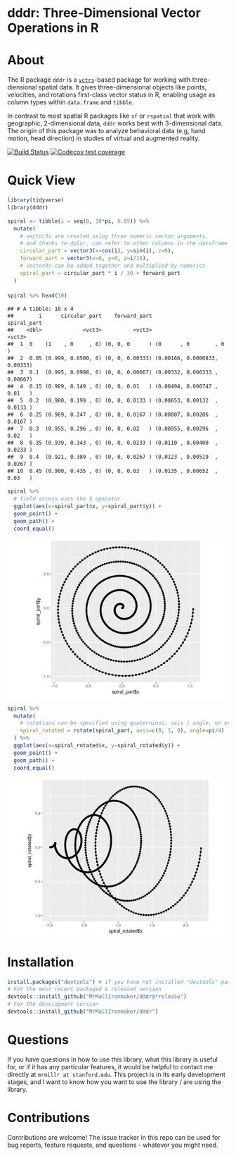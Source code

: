 dddr: Three-Dimensional Vector Operations in R
================

# About

The R package `dddr` is a
[`vctrs`](https://github.com/r-lib/vctrs/)-based package for working
with three-diensional spatial data. It gives three-dimensional objects
like points, velocities, and rotations first-class vector status in R,
enabling usage as column types within `data.frame` and `tibble`.

In contrast to most spatial R packages like `sf` or `rspatial` that work
with geographic, 2-dimensional data, `dddr` works best with
3-dimensional data. The origin of this package was to analyze behavioral
data (e.g, hand motion, head direction) in studies of virtual and
augmented reality.

<!-- badges: start -->

[![Build
Status](https://travis-ci.com/MrMallIronmaker/dddr.svg?branch=master)](https://travis-ci.com/MrMallIronmaker/dddr)
[![Codecov test
coverage](https://codecov.io/gh/MrMallIronmaker/dddr/branch/master/graph/badge.svg)](https://codecov.io/gh/MrMallIronmaker/dddr?branch=master)
<!-- badges: end -->

# Quick View

``` r
library(tidyverse)
library(dddr)
```

``` r
spiral <- tibble(i = seq(0, 10*pi, 0.05)) %>%
  mutate(
    # vector3s are created using three numeric vector arguments,
    # and thanks to dplyr, can refer to other columns in the dataframe
    circular_part = vector3(x=cos(i), y=sin(i), z=0),
    forward_part = vector3(x=0, y=0, z=i/15),
    # vector3s can be added together and multiplied by numerics 
    spiral_part = circular_part * i / 30 + forward_part
  )

spiral %>% head(10)
```

    ## # A tibble: 10 x 4
    ##        i      circular_part    forward_part                   spiral_part
    ##    <dbl>             <vct3>          <vct3>                        <vct3>
    ##  1  0    (1    , 0     , 0) (0, 0, 0      ) (0      , 0        , 0      )
    ##  2  0.05 (0.999, 0.0500, 0) (0, 0, 0.00333) (0.00166, 0.0000833, 0.00333)
    ##  3  0.1  (0.995, 0.0998, 0) (0, 0, 0.00667) (0.00332, 0.000333 , 0.00667)
    ##  4  0.15 (0.989, 0.149 , 0) (0, 0, 0.01   ) (0.00494, 0.000747 , 0.01   )
    ##  5  0.2  (0.980, 0.199 , 0) (0, 0, 0.0133 ) (0.00653, 0.00132  , 0.0133 )
    ##  6  0.25 (0.969, 0.247 , 0) (0, 0, 0.0167 ) (0.00807, 0.00206  , 0.0167 )
    ##  7  0.3  (0.955, 0.296 , 0) (0, 0, 0.02   ) (0.00955, 0.00296  , 0.02   )
    ##  8  0.35 (0.939, 0.343 , 0) (0, 0, 0.0233 ) (0.0110 , 0.00400  , 0.0233 )
    ##  9  0.4  (0.921, 0.389 , 0) (0, 0, 0.0267 ) (0.0123 , 0.00519  , 0.0267 )
    ## 10  0.45 (0.900, 0.435 , 0) (0, 0, 0.03   ) (0.0135 , 0.00652  , 0.03   )

``` r
spiral %>%
  # field access uses the $ operator
  ggplot(aes(x=spiral_part$x, y=spiral_part$y)) +
  geom_point() +
  geom_path() +
  coord_equal()
```

![](README_files/figure-gfm/unnamed-chunk-2-1.png)<!-- -->

``` r
spiral %>%
  mutate(
    # rotations can be specified using quaternions, axis / angle, or even from / to vectors
    spiral_rotated = rotate(spiral_part, axis=c(0, 1, 0), angle=pi/4)
  ) %>% 
  ggplot(aes(x=spiral_rotated$x, y=spiral_rotated$y)) +
  geom_point() +
  geom_path() +
  coord_equal()
```

![](README_files/figure-gfm/unnamed-chunk-3-1.png)<!-- -->

# Installation

``` r
install.packages("devtools") # if you have not installed "devtools" package
# For the most recent packaged & released version
devtools::install_github("MrMallIronmaker/dddr@*release")
# For the development version
devtools::install_github("MrMallIronmaker/dddr")
```

# Questions

If you have questions in how to use this library, what this library is
useful for, or if it has any particular features, it would be helpful to
contact me directly at `mrmillr at stanford.edu`. This project is in its
early development stages, and I want to know how you want to use the
library / are using the library.

# Contributions

Contributions are welcome\! The issue tracker in this repo can be used
for bug reports, feature requests, and questions - whatever you might
need.

